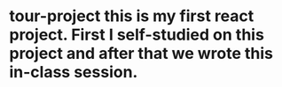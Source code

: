 # tour-project this is my first react project. First I self-studied on this project and after that we wrote this in-class session.